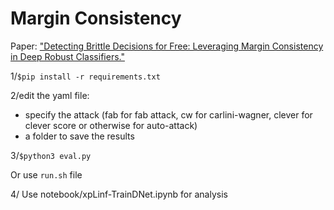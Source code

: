 # Margin Consistency
Paper: ["Detecting Brittle Decisions for Free: Leveraging Margin Consistency in Deep Robust Classifiers."](https://arxiv.org/abs/2406.18451)

1/`$pip install -r requirements.txt`

2/edit the yaml file:
   * specify the attack (fab for fab attack, cw for carlini-wagner, clever for clever score or otherwise for auto-attack) 
   * a folder to save the results
  
3/`$python3 eval.py`

Or use `run.sh` file

4/ Use notebook/xpLinf-TrainDNet.ipynb for analysis
